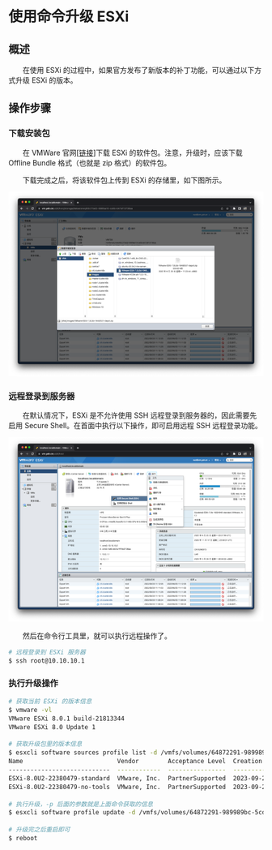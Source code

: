 # 使用命令升级 ESXi
## 概述
&emsp;&emsp;在使用 ESXi 的过程中，如果官方发布了新版本的补丁功能，可以通过以下方式升级 ESXi 的版本。

## 操作步骤
### 下载安装包
&emsp;&emsp;在 VMWare 官网[[链接](https://customerconnect.vmware.com/cn/group/vmware/evalcenter?p=free-esxi8)]下载 ESXi 的软件包。注意，升级时，应该下载 Offline Bundle 格式（也就是 zip 格式）的软件包。

&emsp;&emsp;下载完成之后，将该软件包上传到 ESXi 的存储里，如下图所示。

![](assets/upgrade_01.png)

### 远程登录到服务器
&emsp;&emsp;在默认情况下，ESXi 是不允许使用 SSH 远程登录到服务器的，因此需要先启用 Secure Shell。在首面中执行以下操作，即可启用远程 SSH 远程登录功能。

![](assets/upgrade_02.png)

&emsp;&emsp;然后在命令行工具里，就可以执行远程操作了。

```bash
# 远程登录到 ESXi 服务器
$ ssh root@10.10.10.1
```

### 执行升级操作

```bash
# 获取当前 ESXi 的版本信息
$ vmware -vl
VMware ESXi 8.0.1 build-21813344
VMware ESXi 8.0 Update 1

# 获取升级包里的版本信息
$ esxcli software sources profile list -d /vmfs/volumes/64872291-989989bc-5cdb-b47af13738aa/Images/VMware-ESXi-8.0U2-22380479-depot.zip 
Name                          Vendor        Acceptance Level  Creation Time        Modification Time
----------------------------  ------------  ----------------  -------------------  -----------------
ESXi-8.0U2-22380479-standard  VMware, Inc.  PartnerSupported  2023-09-21T00:00:00  2023-09-21T00:00:00
ESXi-8.0U2-22380479-no-tools  VMware, Inc.  PartnerSupported  2023-09-21T00:00:00  2023-09-04T22:07:43

# 执行升级，-p 后面的参数就是上面命令获取的信息
$ esxcli software profile update -d /vmfs/volumes/64872291-989989bc-5cdb-b47af13738aa/Images/VMware-ESXi-8.0U2-22380479-depot.zip -p ESXi-8.0U2-22380479-standard

# 升级完之后重启即可
$ reboot
```
